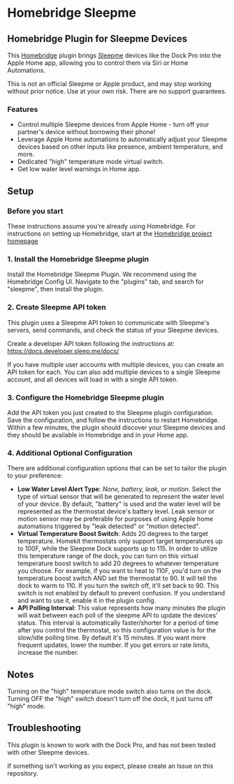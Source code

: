 # Homebridge Sleepme
## Homebridge Plugin for Sleepme Devices

This [Homebridge](https://homebridge.io/) plugin brings [Sleepme](https://sleep.me/) devices like the Dock Pro into the Apple Home app, allowing you to control them via Siri or Home Automations.

This is not an official Sleepme or Apple product, and may stop working without prior notice. Use at your own risk. There are no support guarantees.

### Features

* Control multiple Sleepme devices from Apple Home - turn off your partner's device without borrowing their phone!
* Leverage Apple Home automations to automatically adjust your Sleepme devices based on other inputs like presence, ambient temperature, and more.
* Dedicated "high" temperature mode virtual switch.
* Get low water level warnings in Home app.

## Setup

### Before you start

These instructions assume you're already using Homebridge.
For instructions on setting up Homebridge, start at the [Homebridge project homepage](https://homebridge.io/)

### 1. Install the Homebridge Sleepme plugin

Install the Homebridge Sleepme Plugin. We recommend using the Homebridge Config UI. Navigate to the "plugins" tab, and search for "sleepme", then install the plugin.

### 2. Create Sleepme API token 
This plugin uses a Sleepme API token to communicate with Sleepme's servers, send commands, and check the status of your Sleepme devices.

Create a developer API token following the instructions at: https://docs.developer.sleep.me/docs/

If you have multiple user accounts with multiple devices, you can create an API token for each. You can also add multiple devices to a single Sleepme account, and all devices will load in with a single API token.

### 3. Configure the Homebridge Sleepme plugin 

Add the API token you just created to the Sleepme plugin configuration. Save the configuration, and follow the instructions to restart Homebridge. Within a few minutes, the plugin should discover your Sleepme devices and they should be available in Homebridge and in your Home app.

### 4. Additional Optional Configuration 

There are additional configuration options that can be set to tailor the plugin to your preference:

* **Low Water Level Alert Type**: _None, battery, leak, or motion_. Select the type of virtual sensor that will be generated to represent the water level of your device. By default, "battery" is used and the water level will be represented as the thermostat device's battery level. Leak sensor or motion sensor may be preferable for purposes of using Apple home automations triggered by "leak detected" or "motion detected".
* **Virtual Temperature Boost Switch**: Adds 20 degrees to the target temperature. Homekit thermostats only support target temperatures up to 100F, while the Sleepme Dock supports up to 115. In order to utilize this temperature range of the dock, you can turn on this virtual temperature boost switch to add 20 degrees to whatever temperature you choose. For example, if you want to heat to 110F, you'd turn on the temperature boost switch AND set the thermostat to 90. It will tell the dock to warm to 110. If you turn the switch off, it'll set back to 90. This switch is not enabled by default to prevent confusion. If you understand and want to use it, enable it in the plugin config.
* **API Polling Interval**: This value represents how many minutes the plugin will wait between each poll of the sleepme API to update the devices' status. This interval is automatically faster/shorter for a period of time after you control the thermostat, so this configuration value is for the slow/idle polling time. By default it's 15 minutes. If you want more frequent updates, lower the number. If you get errors or rate limits, increase the number.

## Notes

Turning on the "high" temperature mode switch also turns on the dock. Turning OFF the "high" switch doesn't turn off the dock, it just turns off "high" mode.

## Troubleshooting

This plugin is known to work with the Dock Pro, and has not been tested with other Sleepme devices.

If something isn't working as you expect, please create an Issue on this repository.
